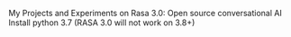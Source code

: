 My Projects and Experiments on Rasa 3.0: Open source conversational AI
<br>
Install python 3.7 (RASA 3.0 will not work on 3.8+)
